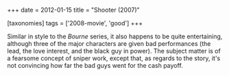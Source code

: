 +++
date = 2012-01-15
title = "Shooter (2007)"

[taxonomies]
tags = ['2008-movie', 'good']
+++

Similar in style to the *Bourne* series, it also happens to be quite
entertaining, although three of the major characters are given bad
performances (the lead, the love interest, and the black guy in power).
The subject matter is of a fearsome concept of sniper work, except that,
as regards to the story, it\'s not convincing how far the bad guys went
for the cash payoff.
